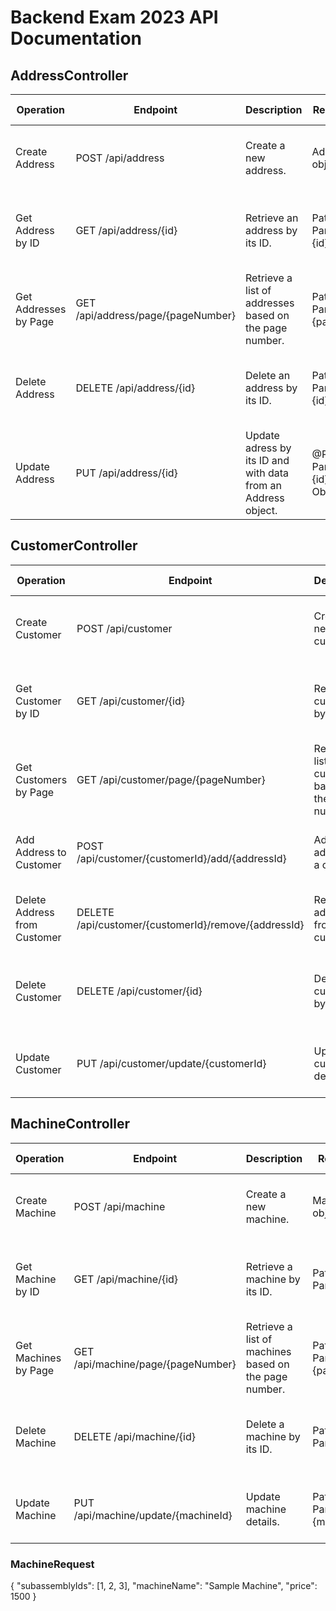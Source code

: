# Backend Exam 2023 API Documentation

## AddressController

| Operation               | Endpoint                   | Description                                                   | Request Body                         | Success Response                                      | Error Response                                |
|-------------------------|----------------------------|---------------------------------------------------------------|--------------------------------------|-------------------------------------------------------|----------------------------------------------|
| Create Address          | POST /api/address           | Create a new address.                                         | Address object                       | 201 Created with the created address                  | 400 Bad Request with an error message        |
| Get Address by ID       | GET /api/address/{id}       | Retrieve an address by its ID.                                | Path Parameter: {id}                 | 200 OK with the retrieved address                     | 404 Not Found if the address does not exist  |
| Get Addresses by Page   | GET /api/address/page/{pageNumber} | Retrieve a list of addresses based on the page number.        | Path Parameters: {pageNumber}        | 200 OK with a list of addresses                       | None                                         |
| Delete Address          | DELETE /api/address/{id}    | Delete an address by its ID.                                  | Path Parameter: {id}                  | 204 No Content if the address is successfully deleted | 400 Bad Request with an error message        |
| Update Address          | PUT /api/address/{id}       | Update adress by its ID and with data from an Address object. | @Path Parameter: {id}, Address Object | 200 OK with updated object                            | 400 Bad Request with an error message. |
## CustomerController

| Operation               | Endpoint                   | Description                                     | Request Body            | Success Response                        | Error Response                                |
|-------------------------|----------------------------|-------------------------------------------------|-------------------------|------------------------------------------|----------------------------------------------|
| Create Customer         | POST /api/customer           | Create a new customer.                          | Customer object         | 201 Created with the created customer    | 400 Bad Request with an error message        |
| Get Customer by ID      | GET /api/customer/{id}       | Retrieve a customer by their ID.               | Path Parameters: {id}   | 200 OK with the retrieved customer      | 404 Not Found if the customer does not exist  |
| Get Customers by Page   | GET /api/customer/page/{pageNumber} | Retrieve a list of customers based on the page number. | Path Parameters: {pageNumber} | 200 OK with a list of customers     | None                                         |
| Add Address to Customer | POST /api/customer/{customerId}/add/{addressId} | Add an address to a customer.        | Path Parameters: {customerId}, {addressId} | 200 OK with the updated customer        | 400 Bad Request with an error message        |
| Delete Address from Customer | DELETE /api/customer/{customerId}/remove/{addressId} | Remove an address from a customer. | Path Parameters: {customerId}, {addressId} | 200 OK with the updated customer    | 400 Bad Request with an error message        |
| Delete Customer         | DELETE /api/customer/{id}    | Delete a customer by their ID.                | Path Parameters: {id}   | 204 No Content if the customer is successfully deleted | 400 Bad Request with an error message        |
| Update Customer         | PUT /api/customer/update/{customerId} | Update customer details.           | Path Parameters: {customerId} | 200 OK with the updated customer        | 400 Bad Request with an error message        |

## MachineController

| Operation               | Endpoint                   | Description                                     | Request Body            | Success Response                        | Error Response                                |
|-------------------------|----------------------------|-------------------------------------------------|-------------------------|------------------------------------------|----------------------------------------------|
| Create Machine          | POST /api/machine            | Create a new machine.                           | MachineRequest object   | 201 Created with the created machine    | 400 Bad Request with an error message        |
| Get Machine by ID       | GET /api/machine/{id}        | Retrieve a machine by its ID.                  | Path Parameters: {id}   | 200 OK with the retrieved machine      | 404 Not Found if the machine does not exist   |
| Get Machines by Page    | GET /api/machine/page/{pageNumber} | Retrieve a list of machines based on the page number. | Path Parameters: {pageNumber} | 200 OK with a list of machines     | None                                         |
| Delete Machine          | DELETE /api/machine/{id}     | Delete a machine by its ID.                    | Path Parameters: {id}   | 204 No Content if the machine is successfully deleted | 400 Bad Request with an error message        |
| Update Machine          | PUT /api/machine/update/{machineId} | Update machine details.              | Path Parameters: {machineId} | 200 OK with the updated machine        | 400 Bad Request with an error message        |

### MachineRequest

{
"subassemblyIds": [1, 2, 3],
"machineName": "Sample Machine",
"price": 1500
}
